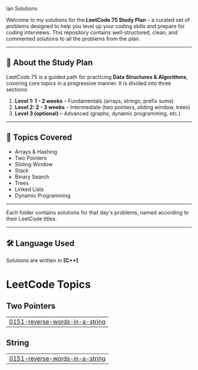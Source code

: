 lan Solutions

Welcome to my solutions for the **LeetCode 75 Study Plan** – a curated set of problems designed to help you level up your coding skills and prepare for coding interviews. This repository contains well-structured, clean, and commented solutions to all the problems from the plan.

---

## 📌 About the Study Plan

LeetCode 75 is a guided path for practicing **Data Structures & Algorithms**, covering core topics in a progressive manner. It is divided into three sections:

1. **Level 1: 1 - 2 weeks** – Fundamentals (arrays, strings, prefix sums)
2. **Level 2: 2 - 3 weeks** – Intermediate (two pointers, sliding window, trees)
3. **Level 3 (optional)** – Advanced (graphs, dynamic programming, etc.)

---

## 🧩 Topics Covered

- Arrays & Hashing
- Two Pointers
- Sliding Window
- Stack
- Binary Search
- Trees
- Linked Lists
- Dynamic Programming

---

Each folder contains solutions for that day's problems, named according to their LeetCode titles.

---

## 🛠️ Language Used

Solutions are written in **[C++]**  

<!---LeetCode Topics Start-->
# LeetCode Topics
## Two Pointers
|  |
| ------- |
| [0151-reverse-words-in-a-string](https://github.com/Priyankapatel21/Leetcode-75/tree/master/0151-reverse-words-in-a-string) |
## String
|  |
| ------- |
| [0151-reverse-words-in-a-string](https://github.com/Priyankapatel21/Leetcode-75/tree/master/0151-reverse-words-in-a-string) |
<!---LeetCode Topics End-->